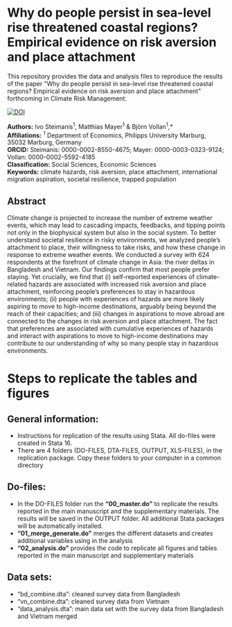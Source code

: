 # Why do people persist in sea-level rise threatened coastal regions? Empirical evidence on risk aversion and place attachment
This repository provides the data and analysis files to reproduce the results of the paper "Why do people persist in sea-level rise threatened coastal regions? Empirical evidence on risk aversion and place attachment" forthcoming in Climate Risk Management.

[![DOI](https://zenodo.org/badge/276100189.svg)](https://zenodo.org/badge/latestdoi/276100189)

__Authors:__ Ivo Steimanis<sup>1</sup>, Matthias Mayer<sup>1</sup> & Björn Vollan<sup>1</sup>,* <br>
__Affiliations:__ <sup>1</sup> Department of Economics, Philipps University Marburg, 35032 Marburg, Germany <br>
__ORCID:__  Steimanis: 0000-0002-8550-4675; Mayer: 0000-0003-0323-9124; Vollan: 0000-0002-5592-4185 <br>
__Classification:__ Social Sciences, Economic Sciences <br>
__Keywords:__ climate hazards, risk aversion, place attachment, international migration aspiration, societal resilience, trapped population <br>


## Abstract
Climate change is projected to increase the number of extreme weather events, which may lead to cascading impacts, feedbacks, and tipping points not only in the biophysical system but also in the social system. To better understand societal resilience in risky environments, we analyzed people’s attachment to place, their willingness to take risks, and how these change in response to extreme weather events. We conducted a survey with 624 respondents at the forefront of climate change in Asia: the river deltas in Bangladesh and Vietnam. Our findings confirm that most people prefer staying. Yet crucially, we find that (i) self-reported experiences of climate-related hazards are associated with increased risk aversion and place attachment, reinforcing people’s preferences to stay in hazardous environments; (ii) people with experiences of hazards are more likely aspiring to move to high-income destinations, arguably being beyond the reach of their capacities; and (iii) changes in aspirations to move abroad are connected to the changes in risk aversion and place attachment. The fact that preferences are associated with cumulative experiences of hazards and interact with aspirations to move to high-income destinations may contribute to our understanding of why so many people stay in hazardous environments.

# Steps to replicate the tables and figures 
## General information:
- Instructions for replication of the results using Stata. All do-files were created in Stata 16.
- There are 4 folders (DO-FILES, DTA-FILES, OUTPUT, XLS-FILES), in the replication package. Copy these folders to your computer in a common directory

## Do-files:
- In the DO-FILES folder run the __“00_master.do”__ to replicate the results reported in the main manuscript and the supplementary materials. The results will be saved in the OUTPUT folder. All additional Stata packages will be automatically installed.
- __“01_merge_generate.do”__ merges the different datasets and creates additional variables using in the analysis
- __“02_analysis.do”__ provides the code to replicate all figures and tables reported in the main manuscript and supplementary materials

## Data sets:
-	“bd_combine.dta”: cleaned survey data from Bangladesh
-	“vn_combine.dta”: cleaned survey data from Vietnam
- “data_analysis.dta”: main data set with the survey data from Bangladesh and Vietnam merged


